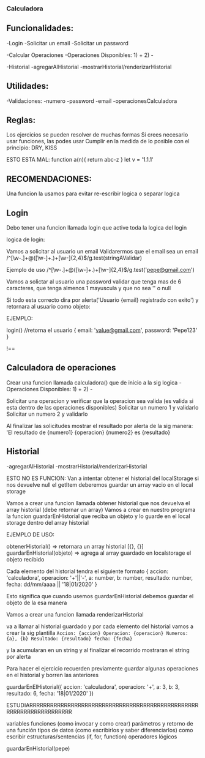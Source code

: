 ### Calculadora

## Funcionalidades:

-Login
    -Solicitar un email
    -Solicitar un password

-Calcular Operaciones
    -Operaciones Disponibles:
    1) +
    2) -

-Historial
    -agregarAlHistorial
    -mostrarHistorial/renderizarHistorial

## Utilidades:

-Validaciones:
    -numero
    -password
    -email
    -operacionesCalculadora

## Reglas:

Los ejercicios se pueden resolver de muchas formas
Si crees necesario usar funciones, las podes usar
Cumplir en la medida de lo posible con el principio: DRY, KISS

ESTO ESTA MAL:
function a(n){
    return abc-z
}
let v = '1.1.1'


## RECOMENDACIONES:

Una funcion la usamos para evitar re-escribir logica o separar logica 


## Login

Debo tener una funcion llamada login que active toda la logica del login

logica de login:

Vamos a solicitar al usuario un email
Validarermos que el email sea un email
/^[\w-\.]+@([\w-]+\.)+[\w-]{2,4}$/g.test(stringAValidar)

Ejemplo de uso
/^[\w-\.]+@([\w-]+\.)+[\w-]{2,4}$/g.test('pepe@gmail.com')

Vamos a solictar al usuario una password 
validar que tenga mas de 6 caracteres, que tenga almenos 1 mayuscula y que no sea '' o null

Si todo esta correcto dira por alerta('Usuario {email} registrado con exito') y retornara al usuario como objeto:

EJEMPLO:

login() //retorna  el usuario {
    email: 'value@gmail.com',
    password: 'Pepe123'
}

!==


## Calculadora de operaciones

Crear una funcion llamada calculadora() que de inicio a la sig logica
-Operaciones Disponibles:
    1) +
    2) -

Solicitar una operacion y verificar que la operacion sea valida (es valida si esta dentro de las operaciones disponibles)
Solicitar un numero 1 y validarlo
Solicitar un numero 2 y validarlo

Al finalizar las solicitudes mostrar el resultado por alerta de la sig manera:
'El resultado de {numero1} {operacion} {numero2} es {resultado}




## Historial


-agregarAlHistorial
-mostrarHistorial/renderizarHistorial


ESTO NO ES FUNCION: Van a intentar obtener el historial del localStorage si nos devuelve null el getItem deberemos guardar un array vacio en el local storage

Vamos a crear una funcion llamada obtener historial que nos devuelva el array historial (debe retornar un array)
Vamos a crear en nuestro programa la funcion guardarEnHistorial que reciba un objeto y lo guarde en el local storage dentro del array historial

EJEMPLO DE USO:

obtenerHistorial() => retornara un array historial [{}, {}]
guardarEnHistorial(objeto) => agrega al array guardado en localstorage el objeto recibido


Cada elemento del historial tendra el siguiente formato
{
    accion: 'calculadora',
    operacion: '+'||'-',
    a: number,
    b: number,
    resultado: number,
    fecha: dd/mm/aaaa || '18|01/2020'
}

Esto significa que cuando usemos guardarEnHistorial debemos guardar el objeto de la esa manera


Vamos a crear una funcion llamada renderizarHistorial

va a llamar al historial guardado y por cada elemento del historial vamos a crear la sig plantilla 
`
Accion: {accion}
Operacion: {operacion}
Numeros: {a}, {b}
Resultado: {resultado}
fecha: {fecha}
`

y la acumularan en un string y al finalizar el recorrido mostraran el string por alerta


Para hacer el ejercicio recuerden previamente guardar algunas operaciones en el historial y borren las anteriores

guardarEnElHistorial({
    accion: 'calculadora',
    operacion: '+',
    a: 3,
    b: 3,
    resultado: 6,
    fecha:  '18|01/2020'
})


ESTUDIARRRRRRRRRRRRRRRRRRRRRRRRRRRRRRRRRRRRRRRRRRRRRRRRRRRRRRRRRRRRRRRRRRRR

variables funciones (como invocar y como crear) parámetros y retorno de una función tipos de datos (como escribirlos y saber diferenciarlos) como escribir estructuras/sentencias (if, for, function) operadores lógicos

guardarEnHistorial(pepe)